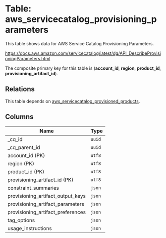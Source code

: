 # Table: aws_servicecatalog_provisioning_parameters

This table shows data for AWS Service Catalog Provisioning Parameters.

https://docs.aws.amazon.com/servicecatalog/latest/dg/API_DescribeProvisioningParameters.html

The composite primary key for this table is (**account_id**, **region**, **product_id**, **provisioning_artifact_id**).

## Relations

This table depends on [aws_servicecatalog_provisioned_products](aws_servicecatalog_provisioned_products).

## Columns

| Name          | Type          |
| ------------- | ------------- |
|_cq_id|`uuid`|
|_cq_parent_id|`uuid`|
|account_id (PK)|`utf8`|
|region (PK)|`utf8`|
|product_id (PK)|`utf8`|
|provisioning_artifact_id (PK)|`utf8`|
|constraint_summaries|`json`|
|provisioning_artifact_output_keys|`json`|
|provisioning_artifact_parameters|`json`|
|provisioning_artifact_preferences|`json`|
|tag_options|`json`|
|usage_instructions|`json`|